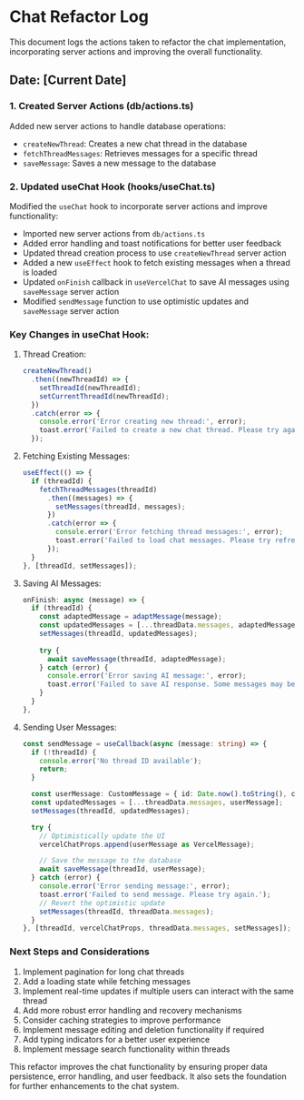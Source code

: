 # Chat Refactor Log

This document logs the actions taken to refactor the chat implementation, incorporating server actions and improving the overall functionality.

## Date: [Current Date]

### 1. Created Server Actions (db/actions.ts)

Added new server actions to handle database operations:

- `createNewThread`: Creates a new chat thread in the database
- `fetchThreadMessages`: Retrieves messages for a specific thread
- `saveMessage`: Saves a new message to the database

### 2. Updated useChat Hook (hooks/useChat.ts)

Modified the `useChat` hook to incorporate server actions and improve functionality:

- Imported new server actions from `db/actions.ts`
- Added error handling and toast notifications for better user feedback
- Updated thread creation process to use `createNewThread` server action
- Added a new `useEffect` hook to fetch existing messages when a thread is loaded
- Updated `onFinish` callback in `useVercelChat` to save AI messages using `saveMessage` server action
- Modified `sendMessage` function to use optimistic updates and `saveMessage` server action

### Key Changes in useChat Hook:

1. Thread Creation:
   ```typescript
   createNewThread()
     .then((newThreadId) => {
       setThreadId(newThreadId);
       setCurrentThreadId(newThreadId);
     })
     .catch(error => {
       console.error('Error creating new thread:', error);
       toast.error('Failed to create a new chat thread. Please try again.');
     });
   ```

2. Fetching Existing Messages:
   ```typescript
   useEffect(() => {
     if (threadId) {
       fetchThreadMessages(threadId)
         .then((messages) => {
           setMessages(threadId, messages);
         })
         .catch(error => {
           console.error('Error fetching thread messages:', error);
           toast.error('Failed to load chat messages. Please try refreshing the page.');
         });
     }
   }, [threadId, setMessages]);
   ```

3. Saving AI Messages:
   ```typescript
   onFinish: async (message) => {
     if (threadId) {
       const adaptedMessage = adaptMessage(message);
       const updatedMessages = [...threadData.messages, adaptedMessage];
       setMessages(threadId, updatedMessages);
       
       try {
         await saveMessage(threadId, adaptedMessage);
       } catch (error) {
         console.error('Error saving AI message:', error);
         toast.error('Failed to save AI response. Some messages may be missing.');
       }
     }
   },
   ```

4. Sending User Messages:
   ```typescript
   const sendMessage = useCallback(async (message: string) => {
     if (!threadId) {
       console.error('No thread ID available');
       return;
     }

     const userMessage: CustomMessage = { id: Date.now().toString(), content: message, role: 'user' };
     const updatedMessages = [...threadData.messages, userMessage];
     setMessages(threadId, updatedMessages);

     try {
       // Optimistically update the UI
       vercelChatProps.append(userMessage as VercelMessage);

       // Save the message to the database
       await saveMessage(threadId, userMessage);
     } catch (error) {
       console.error('Error sending message:', error);
       toast.error('Failed to send message. Please try again.');
       // Revert the optimistic update
       setMessages(threadId, threadData.messages);
     }
   }, [threadId, vercelChatProps, threadData.messages, setMessages]);
   ```

### Next Steps and Considerations

1. Implement pagination for long chat threads
2. Add a loading state while fetching messages
3. Implement real-time updates if multiple users can interact with the same thread
4. Add more robust error handling and recovery mechanisms
5. Consider caching strategies to improve performance
6. Implement message editing and deletion functionality if required
7. Add typing indicators for a better user experience
8. Implement message search functionality within threads

This refactor improves the chat functionality by ensuring proper data persistence, error handling, and user feedback. It also sets the foundation for further enhancements to the chat system.